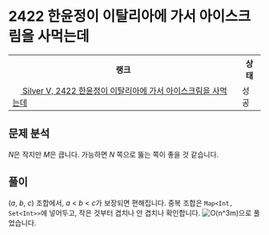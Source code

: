 # 2422 한윤정이 이탈리아에 가서 아이스크림을 사먹는데



<table>
  <tr>
    <th>랭크</th>
    <th>상태</th>
  </tr>
  <tr>
    <td>
      <a href="http://noj.am/2422">
        <img src="https://static.solved.ac/tier_small/6.svg" height="16px"/>
        Silver V, 2422 한윤정이 이탈리아에 가서 아이스크림을 사먹는데
      </a>
    </td>
    <td>
      성공
    </td>
  </tr>
</table>



## 문제 분석

<i class="variable">N</i>은 작지만 <i class="variable">M</i>은 큽니다.
가능하면 <i class="variable">N</i> 쪽으로 뚫는 쪽이 좋을 것 같습니다.

## 풀이

(<i class="variable">a</i>, <i class="variable">b</i>, <i class="variable">c</i>) 조합에서,
<i class="variable">a</i> < <i class="variable">b</i> < <i class="variable">c</i>가 보장되면 편해집니다.
중복 조합은 `Map<Int, Set<Int>>`에 넣어두고,
작은 것부터 겹치나 안 겹치나 확인합니다.
![O(n^3m)](https://render.githubusercontent.com/render/math?math=O(n%5E3m))으로 풀었습니다.
